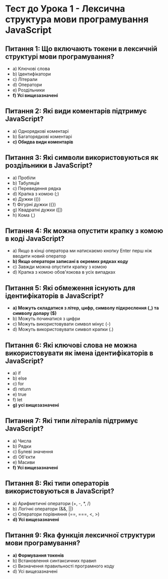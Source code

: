 # Тест до Урока 1 - Лексична структура мови програмування JavaScript

## Питання 1: Що включають токени в лексичній структурі мови програмування?
- a) Ключові слова
- b) Ідентифікатори
- c) Літерали
- d) Оператори
- e) Роздільники
- **f) Усі вищезазначені**

## Питання 2: Які види коментарів підтримує JavaScript?
- a) Однорядкові коментарі
- b) Багаторядкові коментарі
- **c) Обидва види коментарів**

## Питання 3: Які символи використовуються як роздільники в JavaScript?
- a) Пробіли
- b) Табуляція
- c) Переведення рядка
- d) Крапка з комою (;)
- e) Дужки (())
- f) Фігурні дужки ({})
- g) Квадратні дужки ([])
- h) Кома (,)

## Питання 4: Як можна опустити крапку з комою в коді JavaScript?
- a) Якщо в кінці оператора ми натискаємо кнопку Enter перш ніж вводити новий оператор
- **b) Якщо оператори записані в окремих рядках коду**
- c) Завжди можна опустити крапку з комою
- d) Крапка з комою обов'язкова в усіх випадках

## Питання 5: Які обмеження існують для ідентифікаторів в JavaScript?
- **a) Можуть складатися з літер, цифр, символу підкреслення (_) та символу долару ($)**
- b) Можуть починатися з цифри
- c) Можуть використовувати символ мінус (-)
- d) Можуть використовувати символ крапки (.)

## Питання 6: Які ключові слова не можна використовувати як імена ідентифікаторів в JavaScript?
- a) if
- b) else
- c) for
- d) return
- e) true
- f) let
- **g) усі вищезазначені**

## Питання 7: Які типи літералів підтримує JavaScript?
- a) Числа
- b) Рядки
- c) Булеві значення
- d) Об'єкти
- e) Масиви
- **f) Усі вищезазначені**

## Питання 8: Які типи операторів використовуються в JavaScript?
- a) Арифметичні оператори (+, -, *, /)
- b) Логічні оператори (&&, ||)
- c) Оператори порівняння (==, ===, <, >)
- **d) Усі вищезазначені**

## Питання 9: Яка функція лексичної структури мови програмування?
- **a) Формування токенів**
- b) Встановлення синтаксичних правил
- c) Визначення правильності програмного коду
- d) Усі вищезазначені